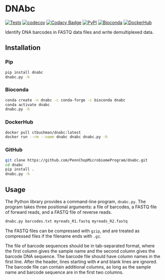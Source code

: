 # DNAbc

[![Tests](https://github.com/PennChopMicrobiomeProgram/dnabc/actions/workflows/pr.yml/badge.svg)](https://github.com/PennChopMicrobiomeProgram/dnabc/actions/workflows/pr.yml)
[![codecov](https://codecov.io/gh/PennChopMicrobiomeProgram/dnabc/graph/badge.svg?token=LB4WAS4S61)](https://codecov.io/gh/PennChopMicrobiomeProgram/dnabc)
[![Codacy Badge](https://app.codacy.com/project/badge/Grade/ead94847cf8540108fa831be4664db0b)](https://app.codacy.com/gh/PennChopMicrobiomeProgram/dnabc/dashboard?utm_source=gh&utm_medium=referral&utm_content=&utm_campaign=Badge_grade)
[![PyPI](https://badge.fury.io/py/dnabc.svg)](https://pypi.org/project/dnabc/)
[![Bioconda](https://anaconda.org/bioconda/dnabc/badges/downloads.svg)](https://anaconda.org/bioconda/dnabc/)
[![DockerHub](https://img.shields.io/docker/pulls/ctbushman/dnabc)](https://hub.docker.com/repository/docker/ctbushman/dnabc/)

Identify DNA barcodes in FASTQ data files and write demultiplexed data.

## Installation

### Pip

```bash
pip install dnabc
dnabc.py -h
```

### Bioconda

```bash
conda create -n dnabc -c conda-forge -c bioconda dnabc
conda activate dnabc
dnabc.py -h
```

### DockerHub

```bash
docker pull ctbushman/dnabc:latest
docker run --rm --name dnabc dnabc dnabc.py -h
```

### GitHub

```bash
git clone https://github.com/PennChopMicrobiomeProgram/dnabc.git
cd dnabc
pip install .
dnabc.py -h
```

## Usage

The Python library provides a command-line program, `dnabc.py`. The
program takes three positional arguments: a file of barcodes, a FASTQ
file of forward reads, and a FASTQ file of reverse reads.

```bash
dnabc.py barcodes.txt myreads_R1.fastq myreads_R2.fastq
```

The FASTQ files can be compressed with `gzip`, and are treated as
compressed files if the filename ends with `.gz`.

The file of barcode sequences should be in tab-separated format, where
the first column gives the sample name and the second column gives the
barcode DNA sequence.  The barcode file should have column names in
the first line.  After the header, lines starting with `#` and blank
lines are ignored.  The barcode file can contain additional columns,
as long as the sample name and barcode sequence are in the first two
columns.
